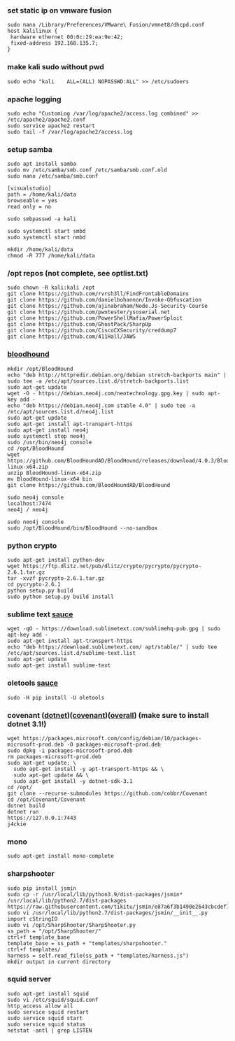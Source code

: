 ### set static ip on vmware fusion
```
sudo nano /Library/Preferences/VMware\ Fusion/vmnet8/dhcpd.conf
host kalilinux {
 hardware ethernet 00:0c:29:ea:9e:42;
 fixed-address 192.168.135.7;
}
```

### make kali sudo without pwd
```
sudo echo "kali    ALL=(ALL) NOPASSWD:ALL" >> /etc/sudoers
```
### apache logging
```
sudo echo "CustomLog /var/log/apache2/access.log combined" >> /etc/apache2/apache2.conf
sudo service apache2 restart
sudo tail -f /var/log/apache2/access.log
```
### setup samba
```
sudo apt install samba
sudo mv /etc/samba/smb.conf /etc/samba/smb.conf.old
sudo nano /etc/samba/smb.conf

[visualstudio]
path = /home/kali/data
browseable = yes
read only = no

sudo smbpasswd -a kali

sudo systemctl start smbd
sudo systemctl start nmbd

mkdir /home/kali/data
chmod -R 777 /home/kali/data
```
### /opt repos (not complete, see optlist.txt)
```
sudo chown -R kali:kali /opt
git clone https://github.com/rvrsh3ll/FindFrontableDomains
git clone https://github.com/danielbohannon/Invoke-Obfuscation
git clone https://github.com/ajinabraham/Node.Js-Security-Course
git clone https://github.com/pwntester/ysoserial.net
git clone https://github.com/PowerShellMafia/PowerSploit
git clone https://github.com/GhostPack/SharpUp
git clone https://github.com/CiscoCXSecurity/creddump7
git clone https://github.com/411Hall/JAWS
```
### [bloodhound](https://bloodhound.readthedocs.io/en/latest/installation/linux.html)
```
mkdir /opt/BloodHound
echo "deb http://httpredir.debian.org/debian stretch-backports main" | sudo tee -a /etc/apt/sources.list.d/stretch-backports.list
sudo apt-get update
wget -O - https://debian.neo4j.com/neotechnology.gpg.key | sudo apt-key add -
echo "deb https://debian.neo4j.com stable 4.0" | sudo tee -a /etc/apt/sources.list.d/neo4j.list
sudo apt-get update
sudo apt-get install apt-transport-https
sudo apt-get install neo4j
sudo systemctl stop neo4j
sudo /usr/bin/neo4j console
cd /opt/BloodHound
wget https://github.com/BloodHoundAD/BloodHound/releases/download/4.0.3/BloodHound-linux-x64.zip
unzip BloodHound-linux-x64.zip
mv BloodHound-linux-x64 bin
git clone https://github.com/BloodHoundAD/BloodHound
```
```
sudo neo4j console
localhost:7474
neo4j / neo4j
```
```
sudo neo4j console
sudo /opt/BloodHound/bin/BloodHound --no-sandbox
```
### python crypto
```
sudo apt-get install python-dev
wget https://ftp.dlitz.net/pub/dlitz/crypto/pycrypto/pycrypto-2.6.1.tar.gz
tar -xvzf pycrypto-2.6.1.tar.gz
cd pycrypto-2.6.1
python setup.py build
sudo python setup.py build install
```
### sublime text [sauce](https://www.sublimetext.com/docs/linux_repositories.html)
```
wget -qO - https://download.sublimetext.com/sublimehq-pub.gpg | sudo apt-key add -
sudo apt-get install apt-transport-https
echo "deb https://download.sublimetext.com/ apt/stable/" | sudo tee /etc/apt/sources.list.d/sublime-text.list
sudo apt-get update
sudo apt-get install sublime-text
```

### oletools [sauce](https://github.com/decalage2/oletools)
```
sudo -H pip install -U oletools
```

### covenant ([dotnet](https://docs.microsoft.com/en-us/dotnet/core/install/linux-debian))([covenant](https://github.com/cobbr/Covenant/wiki/Installation-And-Startup))([overall](https://hakin9.org/covenant-the-net-based-c2-on-kali-linux/)) (make sure to install dotnet 3.1!)
```
wget https://packages.microsoft.com/config/debian/10/packages-microsoft-prod.deb -O packages-microsoft-prod.deb
sudo dpkg -i packages-microsoft-prod.deb
rm packages-microsoft-prod.deb
sudo apt-get update; \
  sudo apt-get install -y apt-transport-https && \
  sudo apt-get update && \
  sudo apt-get install -y dotnet-sdk-3.1
cd /opt/
git clone --recurse-submodules https://github.com/cobbr/Covenant
cd /opt/Covenant/Covenant
dotnet build
dotnet run
https://127.0.0.1:7443
j4ckie
```

### mono
```
sudo apt-get install mono-complete
```

### sharpshooter
```
sudo pip install jsmin
sudo cp -r /usr/local/lib/python3.9/dist-packages/jsmin* /usr/local/lib/python2.7/dist-packages
https://raw.githubusercontent.com/tikitu/jsmin/e87a6f3b1490e2643cbcdef77e41840c94f9e788/jsmin/__init__.py
sudo vi /usr/local/lib/python2.7/dist-packages/jsmin/__init__.py
import cStringIO
sudo vi /opt/SharpShooter/SharpShooter.py
ss_path = "/opt/SharpShooter/"
ctrl+f template_base
template_base = ss_path + "templates/sharpshooter."
ctrl+f templates/
harness = self.read_file(ss_path + "templates/harness.js")
mkdir output in current directory
```

### squid server
```
sudo apt-get install squid
sudo vi /etc/squid/squid.conf
http_access allow all
sudo service squid restart
sudo service squid start
sudo service squid status
netstat -antl | grep LISTEN
```
